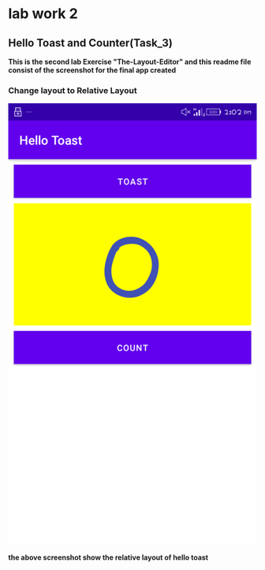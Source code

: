 # lab work 2
## Hello Toast and Counter(Task_3)

**This is the second lab Exercise "The-Layout-Editor" and this readme file consist of the screenshot for the final app created**

### Change layout to Relative Layout

![linearlayout](ScreenshotAndRecord/relative.png)

**the above screenshot show the relative layout of hello toast**